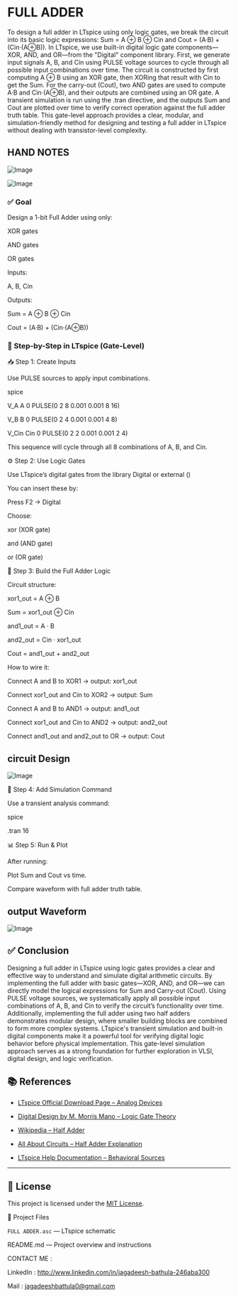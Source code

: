 # FULL ADDER

To design a full adder in LTspice using only logic gates, we break the circuit into its basic logic expressions: Sum = A ⊕ B ⊕ Cin and Cout = (A·B) + (Cin·(A⊕B)). In LTspice, we use built-in digital logic gate components—XOR, AND, and OR—from the "Digital" component library. First, we generate input signals A, B, and Cin using PULSE voltage sources to cycle through all possible input combinations over time. The circuit is constructed by first computing A ⊕ B using an XOR gate, then XORing that result with Cin to get the Sum. For the carry-out (Cout), two AND gates are used to compute A·B and Cin·(A⊕B), and their outputs are combined using an OR gate. A transient simulation is run using the .tran directive, and the outputs Sum and Cout are plotted over time to verify correct operation against the full adder truth table. This gate-level approach provides a clear, modular, and simulation-friendly method for designing and testing a full adder in LTspice without dealing with transistor-level complexity.

## HAND NOTES

![Image](https://github.com/user-attachments/assets/018099cc-8870-47cc-af2b-a4b9ab3def8b)

![Image](https://github.com/user-attachments/assets/e965decd-45d0-4289-b54b-da052e91be93)

### ✅ Goal

Design a 1-bit Full Adder using only:

XOR gates

AND gates

OR gates

Inputs:

A, B, Cin

Outputs:

Sum = A ⊕ B ⊕ Cin

Cout = (A·B) + (Cin·(A⊕B))

### 🧱 Step-by-Step in LTspice (Gate-Level)

📥 Step 1: Create Inputs

Use PULSE sources to apply input combinations.

spice

V_A A 0 PULSE(0 2 8 0.001 0.001 8 16)

V_B B 0 PULSE(0 2 4 0.001 0.001 4 8)

V_Cin Cin 0 PULSE(0 2 2 0.001 0.001 2 4)

This sequence will cycle through all 8 combinations of A, B, and Cin.

⚙️ Step 2: Use Logic Gates

Use LTspice’s digital gates from the library Digital or external ()

You can insert these by:

Press F2 → Digital

Choose:

xor (XOR gate)

and (AND gate)

or (OR gate)

🔧 Step 3: Build the Full Adder Logic

Circuit structure:

xor1_out = A ⊕ B

Sum = xor1_out ⊕ Cin

and1_out = A · B

and2_out = Cin · xor1_out

Cout = and1_out + and2_out

How to wire it:

Connect A and B to XOR1 → output: xor1_out

Connect xor1_out and Cin to XOR2 → output: Sum

Connect A and B to AND1 → output: and1_out

Connect xor1_out and Cin to AND2 → output: and2_out

Connect and1_out and and2_out to OR → output: Cout

## circuit Design

![Image](https://github.com/user-attachments/assets/29e29636-504f-4779-9591-175a82aad594)


🧪 Step 4: Add Simulation Command

Use a transient analysis command:

spice

.tran 16

📊 Step 5: Run & Plot

After running:

Plot Sum and Cout vs time.

Compare waveform with full adder truth table.

## output Waveform

![Image](https://github.com/user-attachments/assets/0bae8e56-fdf4-412d-98f9-994d63d1a330)

## ✅ Conclusion

Designing a full adder in LTspice using logic gates provides a clear and effective way to understand and simulate digital arithmetic circuits. By implementing the full adder with basic gates—XOR, AND, and OR—we can directly model the logical expressions for Sum and Carry-out (Cout). Using PULSE voltage sources, we systematically apply all possible input combinations of A, B, and Cin to verify the circuit’s functionality over time. Additionally, implementing the full adder using two half adders demonstrates modular design, where smaller building blocks are combined to form more complex systems. LTspice's transient simulation and built-in digital components make it a powerful tool for verifying digital logic behavior before physical implementation. This gate-level simulation approach serves as a strong foundation for further exploration in VLSI, digital design, and logic verification.

## 📚 References

- [LTspice Official Download Page – Analog Devices](https://www.analog.com/en/design-center/design-tools-and-calculators/ltspice-simulator.html)
  
- [Digital Design by M. Morris Mano – Logic Gate Theory](https://www.amazon.com/Digital-Design-M-Morris-Mano/dp/0131989243)
  
- [Wikipedia – Half Adder](https://en.wikipedia.org/wiki/Adder_(electronics)#Half_adder)
  
- [All About Circuits – Half Adder Explanation](https://www.allaboutcircuits.com/textbook/digital/chpt-8/half-adders/)
  
- [LTspice Help Documentation – Behavioral Sources](http://ltwiki.org/?title=LTspiceHelp:Behavioral_Source)
  

---

## 🪪 License

This project is licensed under the [MIT License](LICENSE).

📁 Project Files

`FULL ADDER.asc` — LTspice schematic


README.md — Project overview and instructions

CONTACT ME :


LinkedIn : http://www.linkedin.com/in/jagadeesh-bathula-246aba300

Mail : jagadeeshbattula0@gmail.com 



